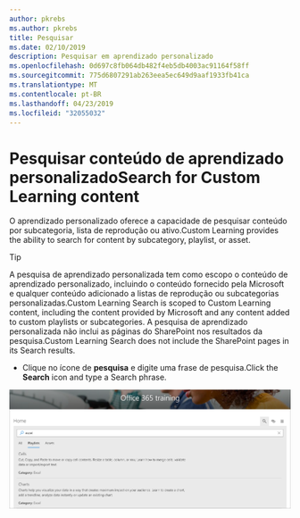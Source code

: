 ```yaml
---
author: pkrebs
ms.author: pkrebs
title: Pesquisar
ms.date: 02/10/2019
description: Pesquisar em aprendizado personalizado
ms.openlocfilehash: 0d697c8fb064db482f4eb5db4003ac91164f58ff
ms.sourcegitcommit: 775d6807291ab263eea5ec649d9aaf1933fb41ca
ms.translationtype: MT
ms.contentlocale: pt-BR
ms.lasthandoff: 04/23/2019
ms.locfileid: "32055032"
---
```

# <a name="search-for-custom-learning-content"></a><span data-ttu-id="6f8e5-103">Pesquisar conteúdo de aprendizado personalizado</span><span class="sxs-lookup"><span data-stu-id="6f8e5-103">Search for Custom Learning content</span></span>

<span data-ttu-id="6f8e5-104">O aprendizado personalizado oferece a capacidade de pesquisar conteúdo por subcategoria, lista de reprodução ou ativo.</span><span class="sxs-lookup"><span data-stu-id="6f8e5-104">Custom Learning provides the ability to search for content by subcategory, playlist, or asset.</span></span> 

> [!TIP]
> <span data-ttu-id="6f8e5-105">A pesquisa de aprendizado personalizada tem como escopo o conteúdo de aprendizado personalizado, incluindo o conteúdo fornecido pela Microsoft e qualquer conteúdo adicionado a listas de reprodução ou subcategorias personalizadas.</span><span class="sxs-lookup"><span data-stu-id="6f8e5-105">Custom Learning Search is scoped to Custom Learning content, including the content provided by Microsoft  and any content added to custom playlists or subcategories.</span></span> <span data-ttu-id="6f8e5-106">A pesquisa de aprendizado personalizada não inclui as páginas do SharePoint nos resultados da pesquisa.</span><span class="sxs-lookup"><span data-stu-id="6f8e5-106">Custom Learning Search does not include the SharePoint pages in its Search results.</span></span>     

- <span data-ttu-id="6f8e5-107">Clique no ícone de **pesquisa** e digite uma frase de pesquisa.</span><span class="sxs-lookup"><span data-stu-id="6f8e5-107">Click the **Search** icon and type a Search phrase.</span></span> 

![CG-Search. png](media/cg-search.png)

